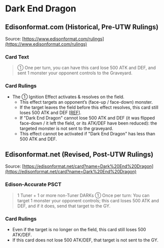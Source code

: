 # Dark End Dragon

## Edisonformat.com (Historical, Pre-UTW Rulings)

Source: [https://www.edisonformat.com/rulings](https://www.edisonformat.com/rulings)

### Card Text

> ① One per turn, you can have this card lose 500 ATK and DEF, and sent 1 monster your opponent controls to the Graveyard.

### Card Rulings

*   The ① Ignition Effect activates & resolves on the field.
    *   This effect targets an opponent’s (face-up / face-down) monster.
    *   If the target leaves the field before this effect resolves, this card still loses 500 ATK and DEF \[[REF](https://ms.yugipedia.com//a/af/Card_Rulings_-_Raging_Battle_v1.2.pdf)\].
    *   If "Dark End Dragon" cannot lose 500 ATK and DEF (it was flipped face-down / it left the field, or its ATK/DEF have been reduced): the targeted monster is not sent to the graveyard.
    *   This effect cannot be activated if "Dark End Dragon" has less than 500 ATK and DEF.

## Edisonformat.net (Revised, Post-UTW Rulings)

Source: [https://edisonformat.net/card?name=Dark%20End%20Dragon](https://edisonformat.net/card?name=Dark%20End%20Dragon)

### Edison-Accurate PSCT

> 1 Tuner + 1 or more non-Tuner DARKs
> ① Once per turn:
> You can target 1 monster your opponent controls; this card loses 500 ATK and DEF, and if it does, send that target to the GY.

### Card Rulings

*   Even if the target is no longer on the field, this card still loses 500 ATK/DEF.
*   If this card does not lose 500 ATK/DEF, that target is not sent to the GY.
            